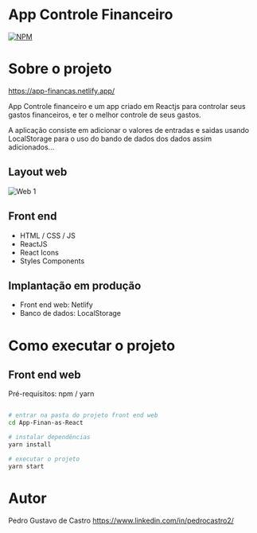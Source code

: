# App Controle Financeiro 
[![NPM](https://img.shields.io/npm/l/react)](https://github.com/devsuperior/sds1-wmazoni/blob/master/LICENSE) 

# Sobre o projeto

https://app-financas.netlify.app/

App Controle financeiro e um app criado em Reactjs para controlar seus gastos financeiros, e ter o melhor controle de seus gastos. 

A aplicação consiste em adicionar o valores de entradas e saidas usando LocalStorage para o uso do bando de dados dos dados assim adicionados...

## Layout web
![Web 1](https://github.com/PedroCastrro/App-Finan-as-React/blob/main/app%20finan%C3%A7as.png)


## Front end
- HTML / CSS / JS
- ReactJS
- React Icons
- Styles Components
## Implantação em produção
- Front end web: Netlify
- Banco de dados: LocalStorage

# Como executar o projeto

## Front end web
Pré-requisitos: npm / yarn

```bash

# entrar na pasta do projeto front end web
cd App-Finan-as-React

# instalar dependências
yarn install

# executar o projeto
yarn start
```

# Autor

Pedro Gustavo de Castro
https://www.linkedin.com/in/pedrocastro2/

